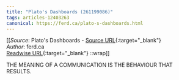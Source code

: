 ```yaml
---
title: "Plato's Dashboards (261199086)"
tags: articles-12403263
canonical: https://ferd.ca/plato-s-dashboards.html
---
```


[[_Source_: Plato's Dashboards - [Source URL](https://ferd.ca/plato-s-dashboards.html){:target="_blank"}<br>
_Author_: ferd.ca<br>
[Readwise URL](https://readwise.io/open/261199086){:target="_blank"}
::wrap]]

THE MEANING OF A COMMUNICATION IS THE BEHAVIOUR THAT RESULTS.
